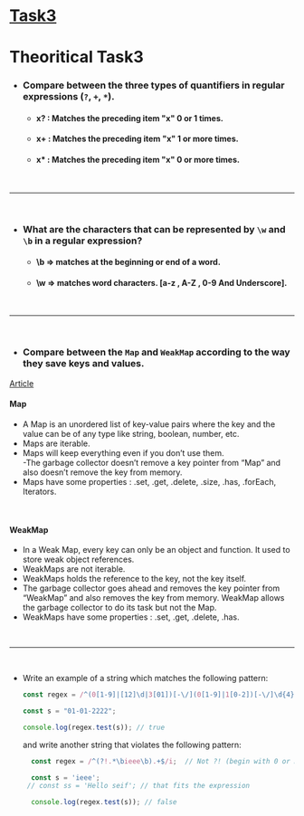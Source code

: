 # [Task3](https://github.com/saifsweelam/IEEE-Nodejs-Roadmap/blob/main/beginners/week-3.md)


# Theoritical Task3

* ### Compare between the three types of quantifiers in regular expressions (`?`, `+`, `*`).
    
    - #### x? : Matches the preceding item "x" 0 or 1 times.
    - #### x+ : Matches the preceding item "x" 1 or more times.
    - #### x* : Matches the preceding item "x" 0 or more times.     

<br>

---

<br>

* ### What are the characters that can be represented by `\w` and `\b` in a regular expression?

    - #### \b => matches at the beginning or end of a word.
    - #### \w => matches word characters. [a-z , A-Z , 0-9 And Underscore].

<br>

---

<br>


* ### Compare between the `Map` and `WeakMap` according to the way they save keys and values.
[Article](https://www.geeksforgeeks.org/what-is-the-difference-between-map-and-weakmap-in-javascript/)

#### Map
 - A Map is an unordered list of key-value pairs where the key and the value can be of any type like string, boolean, number, etc.	
 - Maps are iterable.	
 - Maps will keep everything even if you don’t use them.	
 -The garbage collector doesn’t remove a key pointer from “Map” and also doesn’t remove the key from memory.	
 - Maps have some properties : .set, .get, .delete, .size, .has, .forEach, Iterators.	


<br>

#### WeakMap

- In a Weak Map, every key can only be an object and function. It used to store weak object references.
- WeakMaps are not iterable.
- WeakMaps holds the reference to the key, not the key itself.
- The garbage collector goes ahead and removes the key pointer from “WeakMap” and also removes the key from memory. 
  WeakMap allows the garbage collector to do its task but not the Map.
- WeakMaps have some properties : .set, .get, .delete, .has.

<br>

---

<br>

* Write an example of a string which matches the following pattern:
    ```js
    const regex = /^(0[1-9]|[12]\d|3[01])[-\/](0[1-9]|1[0-2])[-\/]\d{4}$/;

    const s = "01-01-2222";

    console.log(regex.test(s)); // true
  
    ```

    and write another string that violates the following pattern:
    ```js
      const regex = /^(?!.*\bieee\b).+$/i;  // Not ?! (begin with 0 or more chars then ieee)
  
      const s = 'ieee';
     // const ss = 'Hello seif'; // that fits the expression 

      console.log(regex.test(s)); // false
  
    ```
